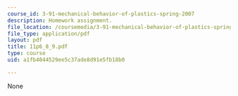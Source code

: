 ```yaml
---
course_id: 3-91-mechanical-behavior-of-plastics-spring-2007
description: Homework assignment.
file_location: /coursemedia/3-91-mechanical-behavior-of-plastics-spring-2007/a1fb4044529ee5c37ade8d91e5fb18b0_11p6_8_9.pdf
file_type: application/pdf
layout: pdf
title: 11p6_8_9.pdf
type: course
uid: a1fb4044529ee5c37ade8d91e5fb18b0

---
```

None